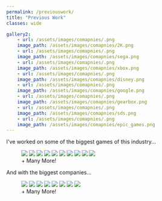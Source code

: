 ```yaml
---
permalink: /previouswork/
title: "Previous Work"
classes: wide

gallery2:
    - url: /assets/images/comapnies/.png
    image_path: /assets/images/comapnies/2K.png
    - url: /assets/images/comapnies/.png
    image_path: /assets/images/comapnies/sega.png
    - url: /assets/images/comapnies/.png
    image_path: /assets/images/comapnies/xbox.png
    - url: /assets/images/comapnies/.png
    image_path: /assets/images/comapnies/disney.png
    - url: /assets/images/comapnies/.png
    image_path: /assets/images/comapnies/google.png
    - url: /assets/images/comapnies/.png
    image_path: /assets/images/comapnies/gearbox.png
    - url: /assets/images/comapnies/.png
    image_path: /assets/images/comapnies/sds.png
    - url: /assets/images/comapnies/.png
    image_path: /assets/images/comapnies/epic_games.png
---
```


I've worked on some of the biggest games of this industry...

<figure class="third">
  <a href="/assets/images/games/AAA.png">
  <img src="/assets/images/games/AAA.png"></a>

   <a href="/assets/images/games/AAA.png">
  <img src="/assets/images/games/AAA.png"></a>

   <a href="/assets/images/games/AAA.png">
  <img src="/assets/images/games/AAA.png"></a>

  <a href="/assets/images/games/fortnite.png">
  <img src="/assets/images/games/fortnite.png"></a>

   <a href="/assets/images/games/paragon.png">
  <img src="/assets/images/games/paragon.png"></a>

   <a href="/assets/images/games/sot.png">
  <img src="/assets/images/games/sot.png"></a>

<a href="/assets/images/games/gtav.png">
  <img src="/assets/images/games/gtav.png"></a>

   <a href="/assets/images/games/firewall.png">
  <img src="/assets/images/games/firewall.png"></a>

   <a href="/assets/images/games/game-of-thrones.png">
  <img src="/assets/images/games/game-of-thrones.png"></a>

   <a href="/assets/images/games/bulk.png">
  <img src="/assets/images/games/bulk.png"></a>

  <figcaption>+ Many More!</figcaption>
</figure>

And with the biggest companies...

<figure class="third">
  <a href="/assets/images/companies/2K.png">
  <img src="/assets/images/companies/2K.png"></a>

   <a href="/assets/images/companies/sega.png">
  <img src="/assets/images/companies/sega.png"></a>

   <a href="/assets/images/companies/xbox.png">
  <img src="/assets/images/companies/xbox.png"></a>

  <a href="/assets/images/companies/disney.png">
  <img src="/assets/images/companies/disney.png"></a>

   <a href="/assets/images/companies/google.png">
  <img src="/assets/images/companies/google.png"></a>

   <a href="/assets/images/companies/gearbox.png">
  <img src="/assets/images/companies/gearbox.png"></a>

<a href="/assets/images/companies/sds.png">
  <img src="/assets/images/companies/sds.png"></a>

   <a href="/assets/images/companies/epic_games.png">
  <img src="/assets/images/companies/epic_games.png"></a>

  <figcaption>+ Many More!</figcaption>
</figure>